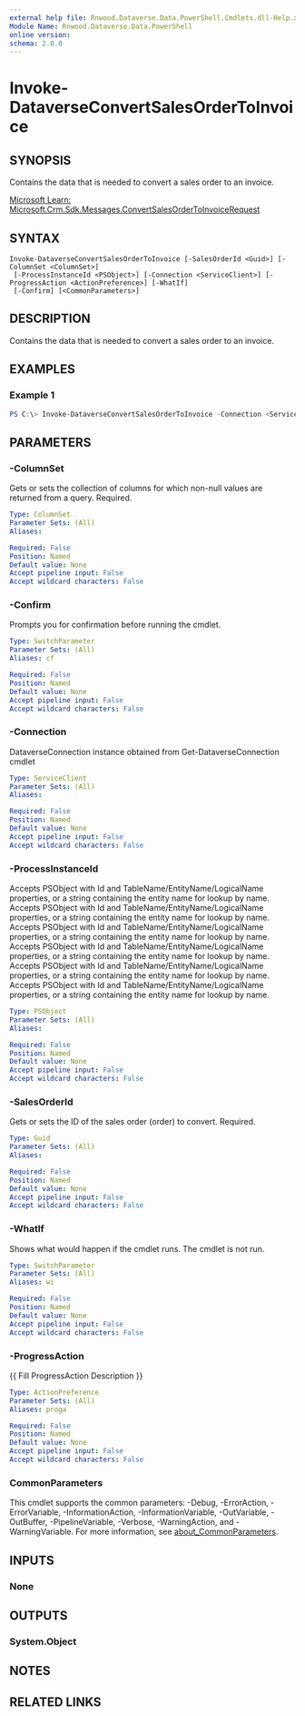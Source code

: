 ```yaml
---
external help file: Rnwood.Dataverse.Data.PowerShell.Cmdlets.dll-Help.xml
Module Name: Rnwood.Dataverse.Data.PowerShell
online version:
schema: 2.0.0
---
```


# Invoke-DataverseConvertSalesOrderToInvoice

## SYNOPSIS
Contains the data that is needed to convert a sales order to an invoice.

[Microsoft Learn: Microsoft.Crm.Sdk.Messages.ConvertSalesOrderToInvoiceRequest](https://learn.microsoft.com/en-us/dotnet/api/microsoft.crm.sdk.messages.ConvertSalesOrderToInvoiceRequest?view=dataverse-sdk-latest)

## SYNTAX

```
Invoke-DataverseConvertSalesOrderToInvoice [-SalesOrderId <Guid>] [-ColumnSet <ColumnSet>]
 [-ProcessInstanceId <PSObject>] [-Connection <ServiceClient>] [-ProgressAction <ActionPreference>] [-WhatIf]
 [-Confirm] [<CommonParameters>]
```

## DESCRIPTION
Contains the data that is needed to convert a sales order to an invoice.

## EXAMPLES

### Example 1
```powershell
PS C:\> Invoke-DataverseConvertSalesOrderToInvoice -Connection <ServiceClient> -SalesOrderId <Guid> -ColumnSet <ColumnSet> -ProcessInstanceId <PSObject>
```

## PARAMETERS

### -ColumnSet
Gets or sets the collection of columns for which non-null values are returned from a query. Required.

```yaml
Type: ColumnSet
Parameter Sets: (All)
Aliases:

Required: False
Position: Named
Default value: None
Accept pipeline input: False
Accept wildcard characters: False
```

### -Confirm
Prompts you for confirmation before running the cmdlet.

```yaml
Type: SwitchParameter
Parameter Sets: (All)
Aliases: cf

Required: False
Position: Named
Default value: None
Accept pipeline input: False
Accept wildcard characters: False
```

### -Connection
DataverseConnection instance obtained from Get-DataverseConnection cmdlet

```yaml
Type: ServiceClient
Parameter Sets: (All)
Aliases:

Required: False
Position: Named
Default value: None
Accept pipeline input: False
Accept wildcard characters: False
```

### -ProcessInstanceId
Accepts PSObject with Id and TableName/EntityName/LogicalName properties, or a string containing the entity name for lookup by name. Accepts PSObject with Id and TableName/EntityName/LogicalName properties, or a string containing the entity name for lookup by name. Accepts PSObject with Id and TableName/EntityName/LogicalName properties, or a string containing the entity name for lookup by name. Accepts PSObject with Id and TableName/EntityName/LogicalName properties, or a string containing the entity name for lookup by name. Accepts PSObject with Id and TableName/EntityName/LogicalName properties, or a string containing the entity name for lookup by name. Accepts PSObject with Id and TableName/EntityName/LogicalName properties, or a string containing the entity name for lookup by name.

```yaml
Type: PSObject
Parameter Sets: (All)
Aliases:

Required: False
Position: Named
Default value: None
Accept pipeline input: False
Accept wildcard characters: False
```

### -SalesOrderId
Gets or sets the ID of the sales order (order) to convert. Required.

```yaml
Type: Guid
Parameter Sets: (All)
Aliases:

Required: False
Position: Named
Default value: None
Accept pipeline input: False
Accept wildcard characters: False
```

### -WhatIf
Shows what would happen if the cmdlet runs. The cmdlet is not run.

```yaml
Type: SwitchParameter
Parameter Sets: (All)
Aliases: wi

Required: False
Position: Named
Default value: None
Accept pipeline input: False
Accept wildcard characters: False
```

### -ProgressAction
{{ Fill ProgressAction Description }}

```yaml
Type: ActionPreference
Parameter Sets: (All)
Aliases: proga

Required: False
Position: Named
Default value: None
Accept pipeline input: False
Accept wildcard characters: False
```

### CommonParameters
This cmdlet supports the common parameters: -Debug, -ErrorAction, -ErrorVariable, -InformationAction, -InformationVariable, -OutVariable, -OutBuffer, -PipelineVariable, -Verbose, -WarningAction, and -WarningVariable. For more information, see [about_CommonParameters](http://go.microsoft.com/fwlink/?LinkID=113216).

## INPUTS

### None
## OUTPUTS

### System.Object
## NOTES

## RELATED LINKS

